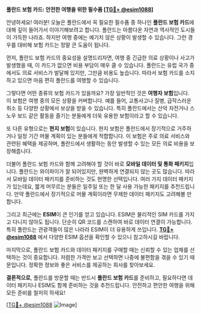 **폴란드 보험 카드: 안전한 여행을 위한 필수품 [[TG💪+ @esim1088](https://t.me/s/esim1088)]**

안녕하세요! 여러분! 오늘은 폴란드에서 꼭 필요한 필수품 중 하나인 **폴란드 보험 카드**에 대해 깊이 들어가서 이야기해보려고 합니다. 폴란드는 아름다운 자연과 역사적인 도시들이 가득한 나라죠. 하지만 여행 중에는 예기치 않은 상황이 발생할 수 있습니다. 그런 경우를 대비해 보험 카드는 정말 큰 도움이 됩니다.

먼저, 폴란드 보험 카드의 중요성을 설명드리자면, 여행 중 긴급한 의료 상황이나 사고가 발생했을 때, 이 카드가 없으면 비용 부담이 매우 클 수 있습니다. 폴란드는 유럽 국가 중에서도 의료 서비스가 발달해 있지만, 그만큼 비용도 높습니다. 따라서 보험 카드를 소지하고 있으면 마음 편히 폴란드를 여행할 수 있습니다.

그렇다면 어떤 종류의 보험 카드가 있을까요? 가장 일반적인 것은 **여행자 보험**입니다. 이 보험은 여행 중의 모든 상황을 커버합니다. 예를 들어, 교통사고나 질병, 급작스러운 취소 등 다양한 상황에서 보상을 받을 수 있습니다. 특히 폴란드에서는 산악 자전거나 스노우 보드 같은 활동을 즐기는 분들에게 더욱 유용한 보험이라고 할 수 있습니다.

또 다른 유형으로는 **현지 보험**이 있습니다. 현지 보험은 폴란드에서 장기적으로 거주하거나 일정 기간 머물 계획이 있는 분들에게 적합합니다. 이 보험은 주로 의료 서비스와 관련된 혜택을 제공하며, 폴란드에서 생활하는 동안 발생할 수 있는 모든 의료 비용을 보장해줍니다.

더불어 폴란드 보험 카드와 함께 고려해야 할 것이 바로 **모바일 데이터 및 통화 패키지**입니다. 폴란드는 와이파이가 잘 되어있지만, 완벽하게 연결되지 않는 곳도 많습니다. 따라서 모바일 데이터 패키지를 준비하는 것도 현명한 선택입니다. 여러 가지 데이터 패키지가 있는데요, 짧게 머무르는 분들은 일주일 또는 한 달 사용 가능한 패키지를 추천드립니다. 만약 폴란드에서 장기적으로 머물 계획이라면 무제한 데이터 패키지도 고려해볼 만합니다.

그리고 최근에는 **ESIM**이 큰 인기를 얻고 있습니다. ESIM은 물리적인 SIM 카드를 가지고 다니지 않아도 됩니다. 단순히 QR 코드를 스캔하여 바로 데이터 연결이 가능합니다. 특히 폴란드는 관광객들이 많은 나라라 ESIM이 더 유용하게 쓰입니다. **[TG💪+ @esim1088](https://t.me/s/esim1088)** 에서 다양한 ESIM 옵션을 확인할 수 있으니 참고하시길 바랍니다.

마지막으로, 폴란드 보험 카드와 데이터 패키지를 구매할 때는 신뢰할 수 있는 업체를 선택하는 것이 중요합니다. 저렴한 가격만 보고 선택하면 나중에 불편함을 겪을 수 있기 때문입니다. 정확한 정보와 좋은 서비스를 제공하는 회사를 찾아보세요.

**결론적으로**, 폴란드를 방문할 때는 반드시 **폴란드 보험 카드**를 준비하고, 필요하다면 데이터 패키지나 ESIM도 함께 준비하는 것을 추천드립니다. 안전하고 편안한 여행을 위해 모든 준비를 철저히 하세요!

[[TG💪+ @esim1088](https://t.me/s/esim1088) ![Image](https://i.postimg.cc/Y0z9fWf4/image.png)]